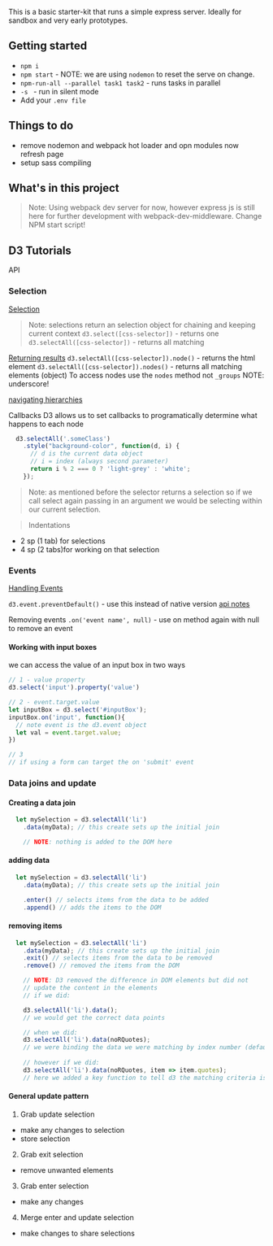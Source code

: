 This is a basic starter-kit that runs a simple express server. Ideally for sandbox and very early prototypes.

## Getting started
- `npm i`
- `npm start` - NOTE: we are using `nodemon` to reset the serve on change.
- `npm-run-all --parallel task1 task2` - runs tasks in parallel
- `-s ` - run in silent mode
- Add your `.env file`

## Things to do
- remove nodemon and webpack hot loader and opn modules now refresh page
- setup sass compiling

## What's in this project 
> Note: Using webpack dev server for now, however express js is still here for further development with webpack-dev-middleware. Change NPM start script!

## D3 Tutorials

API

### Selection

[Selection](https://github.com/d3/d3/blob/master/API.md#selections-d3-selection)
> Note: selections return an selection object for chaining and keeping current context
`d3.select([css-selector])` - returns one 
`d3.selectAll([css-selector])` - returns all matching


[Returning results](https://github.com/d3/d3/blob/master/API.md#control-flow)
`d3.selectAll([css-selector]).node()` - returns the html element
`d3.selectAll([css-selector]).nodes()` - returns all matching elements (object)
To access nodes use the `nodes` method not `_groups` NOTE: underscore!


[navigating hierarchies](https://github.com/d3/d3/blob/master/API.md#hierarchies-d3-hierarchy)

Callbacks
D3 allows us to set callbacks to programatically determine what happens to each node
```js
  d3.selectAll('.someClass')
    .style("background-color", function(d, i) {
      // d is the current data object
      // i = index (always second parameter)
      return i % 2 === 0 ? 'light-grey' : 'white';
    });
```
> Note: as mentioned before the selector returns a selection so if we call select again passing in an argument we would be selecting within our current selection.

> Indentations 
  - 2 sp (1 tab) for selections
  - 4 sp (2 tabs)for working on that selection 


### Events

[Handling Events](https://github.com/d3/d3/blob/master/API.md#handling-events)

`d3.event.preventDefault()` - use this instead of native version [api notes](https://github.com/d3/d3-selection/blob/master/README.md#event)

Removing events 
`.on('event name', null)` - use on method again with null to remove an event

#### Working with input boxes
we can access the value of an input box in two ways 

```js
// 1 - value property
d3.select('input').property('value')

// 2 - event.target.value
let inputBox = d3.select('#inputBox');
inputBox.on('input', function(){
  // note event is the d3.event object
  let val = event.target.value;
})

// 3
// if using a form can target the on 'submit' event  

```




### Data joins and update

#### Creating a data join 
```js
  let mySelection = d3.selectAll('li')
    .data(myData); // this create sets up the initial join 

    // NOTE: nothing is added to the DOM here

```

#### adding data

```js
  let mySelection = d3.selectAll('li')
    .data(myData); // this create sets up the initial join 

    .enter() // selects items from the data to be added
    .append() // adds the items to the DOM

```


#### removing items 

```js
  let mySelection = d3.selectAll('li')
    .data(myData); // this create sets up the initial join 
    .exit() // selects items from the data to be removed
    .remove() // removed the items from the DOM

    // NOTE: D3 removed the difference in DOM elements but did not 
    // update the content in the elements
    // if we did:

    d3.selectAll('li').data();
    // we would get the correct data points

    // when we did:
    d3.selectAll('li').data(noRQuotes);
    // we were binding the data we were matching by index number (default)
    
    // however if we did:
    d3.selectAll('li').data(noRQuotes, item => item.quotes);
    // here we added a key function to tell d3 the matching criteria is 'quotes'

```

#### General update pattern

1. Grab update selection 
  - make any changes to selection 
  - store selection

2. Grab exit selection
  - remove unwanted elements

3. Grab enter selection 
  - make any changes

4. Merge enter and update selection 
  - make changes to share selections


